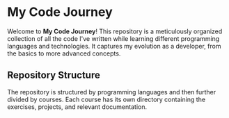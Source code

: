 # My Code Journey

Welcome to **My Code Journey**! This repository is a meticulously organized collection of all the code I've written while learning different programming languages and technologies. It captures my evolution as a developer, from the basics to more advanced concepts.

## Repository Structure

The repository is structured by programming languages and then further divided by courses. Each course has its own directory containing the exercises, projects, and relevant documentation.

